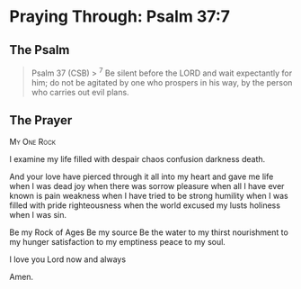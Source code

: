 # Praying Through: Psalm 37:7

## The Psalm

>Psalm 37 (CSB)  >
><sup>7</sup> Be silent before the LORD and wait expectantly for him; do not be agitated by one who prospers in his way, by the person who carries out evil plans. 

## The Prayer

<div style="font-variant: small-caps;">
My One Rock
</div>


I examine my life
  filled with despair
  chaos
  confusion
  darkness
  death.

And your love
  have pierced through it all
  into my heart
  and gave me life
  when I was dead
  joy
  when there was sorrow
  pleasure
  when all I have ever known is pain
  weakness
  when I have tried to be strong
  humility
  when I was filled with pride
  righteousness
  when the world excused my lusts
  holiness
  when I was sin.

Be my Rock of Ages
  Be my source
  Be the water to my thirst
  nourishment to my hunger
  satisfaction to my emptiness
  peace to my soul.

I love you Lord
  now and always

Amen.

